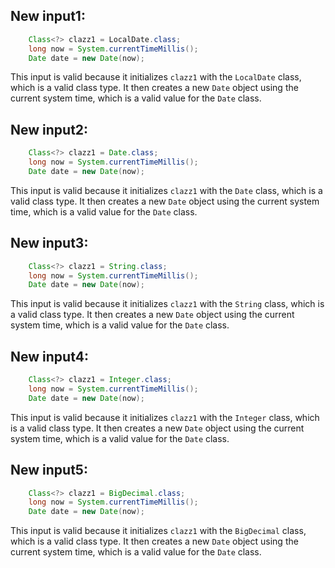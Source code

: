 ## New input1:
```java
    Class<?> clazz1 = LocalDate.class;
    long now = System.currentTimeMillis();
    Date date = new Date(now);
```
This input is valid because it initializes `clazz1` with the `LocalDate` class, which is a valid class type. It then creates a new `Date` object using the current system time, which is a valid value for the `Date` class.

## New input2:
```java
    Class<?> clazz1 = Date.class;
    long now = System.currentTimeMillis();
    Date date = new Date(now);
```
This input is valid because it initializes `clazz1` with the `Date` class, which is a valid class type. It then creates a new `Date` object using the current system time, which is a valid value for the `Date` class.

## New input3:
```java
    Class<?> clazz1 = String.class;
    long now = System.currentTimeMillis();
    Date date = new Date(now);
```
This input is valid because it initializes `clazz1` with the `String` class, which is a valid class type. It then creates a new `Date` object using the current system time, which is a valid value for the `Date` class.

## New input4:
```java
    Class<?> clazz1 = Integer.class;
    long now = System.currentTimeMillis();
    Date date = new Date(now);
```
This input is valid because it initializes `clazz1` with the `Integer` class, which is a valid class type. It then creates a new `Date` object using the current system time, which is a valid value for the `Date` class.

## New input5:
```java
    Class<?> clazz1 = BigDecimal.class;
    long now = System.currentTimeMillis();
    Date date = new Date(now);
```
This input is valid because it initializes `clazz1` with the `BigDecimal` class, which is a valid class type. It then creates a new `Date` object using the current system time, which is a valid value for the `Date` class.